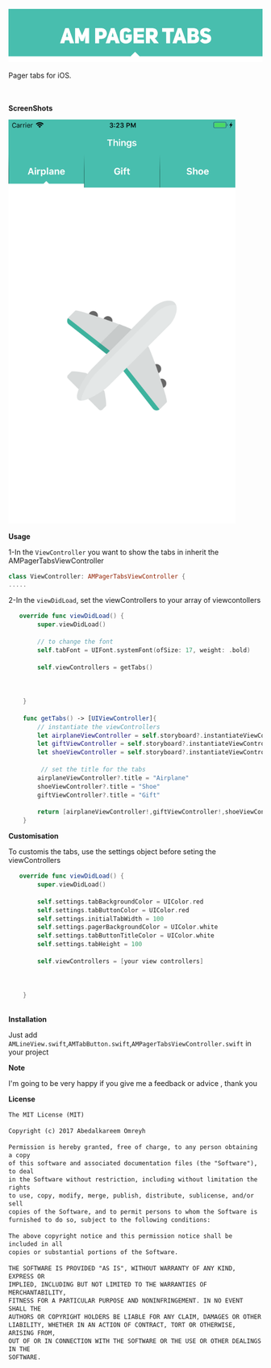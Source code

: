 <p align="center">
 <img src="https://raw.githubusercontent.com/Abedalkareem/AMPagerTabs/master/amtabspager.png"  >
</p>
Pager tabs for iOS.

</br>
</br>
</br>

<b>ScreenShots</b>

<img src="https://github.com/Abedalkareem/AMPagerTabs/blob/master/Screen%20Shot.png"  width="450">

<b>Usage</b>

1-In the ```ViewController``` you want to show the tabs in inherit the AMPagerTabsViewController
```swift
class ViewController: AMPagerTabsViewController {
.....
```

2-In the ```viewDidLoad```, set the viewControllers to your array of viewcontollers
```swift
   override func viewDidLoad() {
        super.viewDidLoad()

        // to change the font
        self.tabFont = UIFont.systemFont(ofSize: 17, weight: .bold)

        self.viewControllers = getTabs()


        
    }
    
    func getTabs() -> [UIViewController]{
        // instantiate the viewControllers
        let airplaneViewController = self.storyboard?.instantiateViewController(withIdentifier: "airplaneViewController")
        let giftViewController = self.storyboard?.instantiateViewController(withIdentifier: "giftViewController")
        let shoeViewController = self.storyboard?.instantiateViewController(withIdentifier: "shoeViewController")
        
         // set the title for the tabs
        airplaneViewController?.title = "Airplane"
        shoeViewController?.title = "Shoe"
        giftViewController?.title = "Gift"

        return [airplaneViewController!,giftViewController!,shoeViewController!]
    }
```


<b>Customisation</b>

To customis the tabs, use the settings object before seting the viewControllers
```swift
   override func viewDidLoad() {
        super.viewDidLoad()

        self.settings.tabBackgroundColor = UIColor.red
        self.settings.tabButtonColor = UIColor.red
        self.settings.initialTabWidth = 100
        self.settings.pagerBackgroundColor = UIColor.white
        self.settings.tabButtonTitleColor = UIColor.white
        self.settings.tabHeight = 100

        self.viewControllers = [your view controllers]


        
    }
   
```



<b>Installation</b>

Just add ```AMLineView.swift```,```AMTabButton.swift```,```AMPagerTabsViewController.swift``` in your project


<b>Note</b>

I'm going to be very happy if you give me a feedback or advice , thank you

<b>License</b>

```
The MIT License (MIT)

Copyright (c) 2017 Abedalkareem Omreyh

Permission is hereby granted, free of charge, to any person obtaining a copy
of this software and associated documentation files (the "Software"), to deal
in the Software without restriction, including without limitation the rights
to use, copy, modify, merge, publish, distribute, sublicense, and/or sell
copies of the Software, and to permit persons to whom the Software is
furnished to do so, subject to the following conditions:

The above copyright notice and this permission notice shall be included in all
copies or substantial portions of the Software.

THE SOFTWARE IS PROVIDED "AS IS", WITHOUT WARRANTY OF ANY KIND, EXPRESS OR
IMPLIED, INCLUDING BUT NOT LIMITED TO THE WARRANTIES OF MERCHANTABILITY,
FITNESS FOR A PARTICULAR PURPOSE AND NONINFRINGEMENT. IN NO EVENT SHALL THE
AUTHORS OR COPYRIGHT HOLDERS BE LIABLE FOR ANY CLAIM, DAMAGES OR OTHER
LIABILITY, WHETHER IN AN ACTION OF CONTRACT, TORT OR OTHERWISE, ARISING FROM,
OUT OF OR IN CONNECTION WITH THE SOFTWARE OR THE USE OR OTHER DEALINGS IN THE
SOFTWARE.
```
